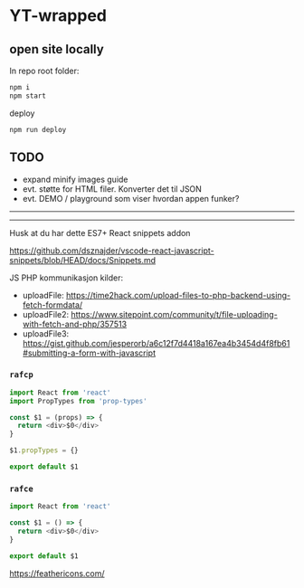 # YT-wrapped

## open site locally

In repo root folder:
```bash
npm i
npm start
```

deploy
```
npm run deploy
```

## TODO
- expand minify images guide
- evt. støtte for HTML filer. Konverter det til JSON
- evt. DEMO / playground som viser hvordan appen funker?

* * * * * * * *
---------------


Husk at du har dette
ES7+ React snippets addon

https://github.com/dsznajder/vscode-react-javascript-snippets/blob/HEAD/docs/Snippets.md


JS PHP kommunikasjon kilder:
- uploadFile: https://time2hack.com/upload-files-to-php-backend-using-fetch-formdata/ 
- uploadFile2: https://www.sitepoint.com/community/t/file-uploading-with-fetch-and-php/357513
- uploadFile3: https://gist.github.com/jesperorb/a6c12f7d4418a167ea4b3454d4f8fb61#submitting-a-form-with-javascript

### `rafcp`
```js
import React from 'react'
import PropTypes from 'prop-types'

const $1 = (props) => {
  return <div>$0</div>
}

$1.propTypes = {}

export default $1
```

### `rafce`
```js
import React from 'react'

const $1 = () => {
  return <div>$0</div>
}

export default $1

```


https://feathericons.com/